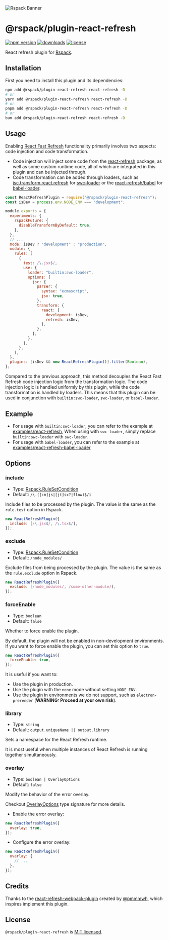<picture>
  <source media="(prefers-color-scheme: dark)" srcset="https://assets.rspack.dev/rspack/rspack-banner-plain-dark.png">
  <img alt="Rspack Banner" src="https://assets.rspack.dev/rspack/rspack-banner-plain-light.png">
</picture>

# @rspack/plugin-react-refresh

<p>
  <a href="https://www.npmjs.com/package/@rspack/plugin-react-refresh?activeTab=readme"><img src="https://img.shields.io/npm/v/@rspack/plugin-react-refresh?style=flat-square&colorA=564341&colorB=EDED91" alt="npm version" /></a>
  <a href="https://npmcharts.com/compare/@rspack/plugin-react-refresh?minimal=true"><img src="https://img.shields.io/npm/dm/@rspack/plugin-react-refresh.svg?style=flat-square&colorA=564341&colorB=EDED91" alt="downloads" /></a>
  <a href="https://github.com/web-infra-dev/rspack/blob/main/LICENSE"><img src="https://img.shields.io/badge/License-MIT-blue.svg?style=flat-square&colorA=564341&colorB=EDED91" alt="license" /></a>
</p>

React refresh plugin for [Rspack](https://github.com/web-infra-dev/rspack).

## Installation

First you need to install this plugin and its dependencies:

```bash
npm add @rspack/plugin-react-refresh react-refresh -D
# or
yarn add @rspack/plugin-react-refresh react-refresh -D
# or
pnpm add @rspack/plugin-react-refresh react-refresh -D
# or
bun add @rspack/plugin-react-refresh react-refresh -D
```

## Usage

Enabling [React Fast Refresh](https://reactnative.dev/docs/fast-refresh) functionality primarily involves two aspects: code injection and code transformation.

- Code injection will inject some code from the [react-refresh](https://www.npmjs.com/package/react-refresh) package, as well as some custom runtime code, all of which are integrated in this plugin and can be injected through.
- Code transformation can be added through loaders, such as [jsc.transform.react.refresh](https://swc.rs/docs/configuration/compilation#jsctransformreactrefresh) for [swc-loader](https://swc.rs/docs/usage/swc-loader) or the [react-refresh/babel](https://github.com/facebook/react/tree/main/packages/react-refresh) for [babel-loader](https://github.com/babel/babel-loader).

```js
const ReactRefreshPlugin = require("@rspack/plugin-react-refresh");
const isDev = process.env.NODE_ENV === "development";

module.exports = {
  experiments: {
    rspackFuture: {
      disableTransformByDefault: true,
    },
  },
  // ...
  mode: isDev ? "development" : "production",
  module: {
    rules: [
      {
        test: /\.jsx$/,
        use: {
          loader: "builtin:swc-loader",
          options: {
            jsc: {
              parser: {
                syntax: "ecmascript",
                jsx: true,
              },
              transform: {
                react: {
                  development: isDev,
                  refresh: isDev,
                },
              },
            },
          },
        },
      },
    ],
  },
  plugins: [isDev && new ReactRefreshPlugin()].filter(Boolean),
};
```

Compared to the previous approach, this method decouples the React Fast Refresh code injection logic from the transformation logic. The code injection logic is handled uniformly by this plugin, while the code transformation is handled by loaders. This means that this plugin can be used in conjunction with `builtin:swc-loader`, `swc-loader`, or `babel-loader`.

## Example

- For usage with `builtin:swc-loader`, you can refer to the example at [examples/react-refresh](https://github.com/rspack-contrib/rspack-examples/tree/main/rspack/react-refresh/rspack.config.js), When using with `swc-loader`, simply replace `builtin:swc-loader` with `swc-loader`.
- For usage with `babel-loader`, you can refer to the example at [examples/react-refresh-babel-loader](https://github.com/rspack-contrib/rspack-examples/tree/main/rspack/react-refresh-babel-loader/rspack.config.js)

## Options

### include

- Type: [Rspack.RuleSetCondition](https://rspack.dev/config/module#condition)
- Default: `/\.([cm]js|[jt]sx?|flow)$/i`

Include files to be processed by the plugin. The value is the same as the `rule.test` option in Rspack.

```js
new ReactRefreshPlugin({
  include: [/\.jsx$/, /\.tsx$/],
});
```

### exclude

- Type: [Rspack.RuleSetCondition](https://rspack.dev/config/module#condition)
- Default: `/node_modules/`

Exclude files from being processed by the plugin. The value is the same as the `rule.exclude` option in Rspack.

```js
new ReactRefreshPlugin({
  exclude: [/node_modules/, /some-other-module/],
});
```

### forceEnable

- Type: `boolean`
- Default: `false`

Whether to force enable the plugin.

By default, the plugin will not be enabled in non-development environments. If you want to force enable the plugin, you can set this option to `true`.

```js
new ReactRefreshPlugin({
  forceEnable: true,
});
```

It is useful if you want to:

- Use the plugin in production.
- Use the plugin with the `none` mode without setting `NODE_ENV`.
- Use the plugin in environments we do not support, such as `electron-prerender` (**WARNING: Proceed at your own risk**).

### library

- Type: `string`
- Default: `output.uniqueName || output.library`

Sets a namespace for the React Refresh runtime.

It is most useful when multiple instances of React Refresh is running together simultaneously.

### overlay

- Type: `boolean | OverlayOptions`
- Default: `false`

Modify the behavior of the error overlay.

Checkout [OverlayOptions](https://github.com/rspack-contrib/rspack-plugin-react-refresh/blob/2d7e64134487427be2f35c6b8d3bfe543e2fb340/src/options.ts#L4) type signature for more details.

- Enable the error overlay:

```js
new ReactRefreshPlugin({
  overlay: true,
});
```

- Configure the error overlay:

```js
new ReactRefreshPlugin({
  overlay: {
    // ...
  },
});
```

## Credits

Thanks to the [react-refresh-webpack-plugin](https://github.com/pmmmwh/react-refresh-webpack-plugin) created by [@pmmmwh](https://github.com/pmmmwh), which inspires implement this plugin.

## License

`@rspack/plugin-react-refresh` is [MIT licensed](https://github.com/web-infra-dev/rspack/blob/main/LICENSE).
